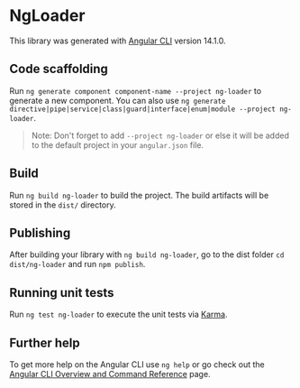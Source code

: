 # NgLoader

This library was generated with [Angular CLI](https://github.com/angular/angular-cli) version 14.1.0.

## Code scaffolding

Run `ng generate component component-name --project ng-loader` to generate a new component. You can also use `ng generate directive|pipe|service|class|guard|interface|enum|module --project ng-loader`.
> Note: Don't forget to add `--project ng-loader` or else it will be added to the default project in your `angular.json` file. 

## Build

Run `ng build ng-loader` to build the project. The build artifacts will be stored in the `dist/` directory.

## Publishing

After building your library with `ng build ng-loader`, go to the dist folder `cd dist/ng-loader` and run `npm publish`.

## Running unit tests

Run `ng test ng-loader` to execute the unit tests via [Karma](https://karma-runner.github.io).

## Further help

To get more help on the Angular CLI use `ng help` or go check out the [Angular CLI Overview and Command Reference](https://angular.io/cli) page.
